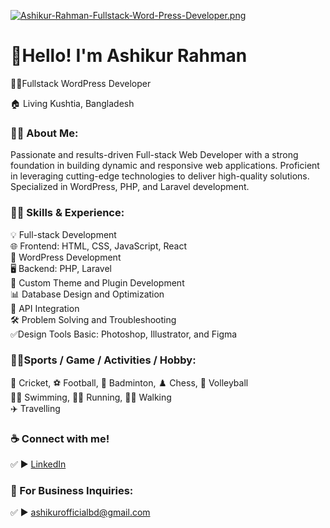 [![Ashikur-Rahman-Fullstack-Word-Press-Developer.png](https://i.postimg.cc/PxGZQty6/Ashikur-Rahman-Fullstack-Word-Press-Developer.png)](https://postimg.cc/v1zcQwp9)
# 👋Hello! I'm Ashikur Rahman
<p>👨‍💻Fullstack WordPress Developer</p> <p>🏠 Living Kushtia, Bangladesh </p>

### 👨‍🏫 About Me:
<p>Passionate and results-driven Full-stack Web Developer with a strong foundation in building dynamic and responsive web applications. Proficient in leveraging cutting-edge technologies to deliver high-quality solutions. Specialized in WordPress, PHP, and Laravel development.</p>

### 👨‍💻 Skills & Experience:
💡 Full-stack Development </br>
🌐 Frontend: HTML, CSS, JavaScript, React </br>
🚀 WordPress Development </br>
🖥️ Backend: PHP, Laravel </br>
🔧 Custom Theme and Plugin Development </br>
📊 Database Design and Optimization </br>
🔄 API Integration </br>
🛠️ Problem Solving and Troubleshooting </br>
✅Design Tools Basic: Photoshop, Illustrator, and Figma </br>

### 🙍‍♂️Sports / Game / Activities / Hobby:
🏏 Cricket, ⚽ Football, 🏸 Badminton, ♟️ Chess, 🏐 Volleyball  
🏊‍♂️ Swimming, 🏃‍♂️ Running, 🚶‍♂️ Walking  
✈️ Travelling

### ☕ Connect with me!
✅ ► <a href="https://www.linkedin.com/in/ashikurofficial/">LinkedIn</a>

### 📧 For Business Inquiries:
✅ ► ashikurofficialbd@gmail.com   






